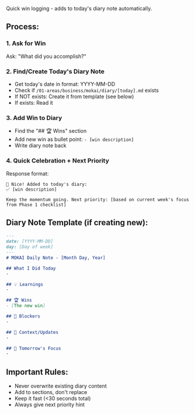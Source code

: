 Quick win logging - adds to today's diary note automatically.

## Process:

### 1. Ask for Win
Ask: "What did you accomplish?"

### 2. Find/Create Today's Diary Note
- Get today's date in format: YYYY-MM-DD
- Check if `/01-areas/business/mokai/diary/[today].md` exists
- If NOT exists: Create it from template (see below)
- If exists: Read it

### 3. Add Win to Diary
- Find the "## 🏆 Wins" section
- Add new win as bullet point: `- [win description]`
- Write diary note back

### 4. Quick Celebration + Next Priority
Response format:
```
🎉 Nice! Added to today's diary:
✅ [win description]

Keep the momentum going. Next priority: [based on current week's focus from Phase 1 checklist]
```

## Diary Note Template (if creating new):
```markdown
---
date: [YYYY-MM-DD]
day: [Day of week]
---
# MOKAI Daily Note - [Month Day, Year]

## What I Did Today
-

## 💡 Learnings
-

## 🏆 Wins
- [The new win]

## 🚨 Blockers
-

## 📝 Context/Updates
-

## 🎯 Tomorrow's Focus
-
```

## Important Rules:
- Never overwrite existing diary content
- Add to sections, don't replace
- Keep it fast (<30 seconds total)
- Always give next priority hint
